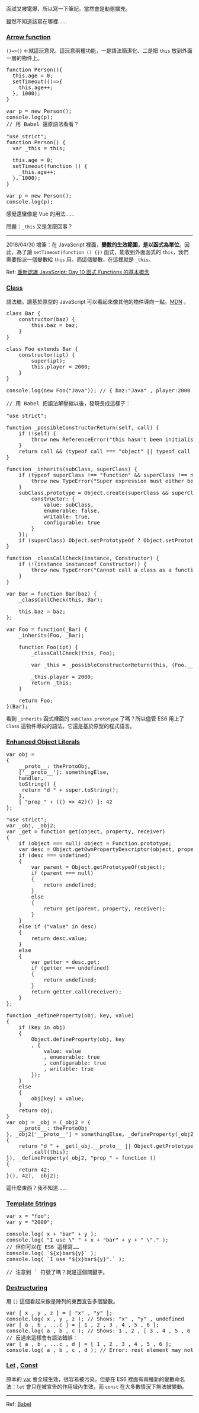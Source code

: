 面試又被電爆，所以寫一下筆記。當然會是動態擴充。

雖然不知道該寫在哪裡……

### [Arrow function](https://developer.mozilla.org/en-US/docs/Web/JavaScript/Reference/Functions/Arrow_functions)

`()=>{}` ←就這玩意兒。這玩意兩種功能，一是語法簡潔化、二是把 `this` 放到外面一層的物件上。

<pre>
function Person(){
  this.age = 0;
  setTimeout(()=>{
    this.age++;
  }, 1000);
}

var p = new Person();
console.log(p);
// 用 Babel 還原語法看看？

"use strict";
function Person() {
  var _this = this;

  this.age = 0;
  setTimeout(function () {
    _this.age++;
  }, 1000);
}

var p = new Person();
console.log(p);
</pre>

感覺還蠻像是 Vue 的用法……

問題：`_this` 又是怎麼回事？

---

2018/04/30 增筆：在 JavaScript 裡面，**變數的生效範圍，是以函式為單位**。因此，為了讓 `setTimeout(function () {})` 函式，能收到外面函式的 `this`，我們需要指派一個變數給 `this` 用。而這個變數，在這裡就是 `_this`。

Ref: [ 重新認識 JavaScript: Day 10 函式 Functions 的基本概念 ](https://ithelp.ithome.com.tw/articles/10191549)

### [Class](https://developer.mozilla.org/en-US/docs/Web/JavaScript/Reference/Statements/class)

語法糖。讓基於原型的 JavaScript 可以看起來像其他的物件導向一點。[MDN](https://developer.mozilla.org/en-US/docs/Web/JavaScript/Reference/Classes) 。

<pre>
class Bar {
	constructor(baz) {
		this.baz = baz;
	}
}

class Foo extends Bar {
	constructor(ipt) {
		super(ipt);
		this.player = 2000;
	}
}

console.log(new Foo("Java")); // { baz:"Java" , player:2000 }

// 用 Babel 把語法解壓縮以後，發現長成這樣子：

"use strict";

function _possibleConstructorReturn(self, call) {
    if (!self) {
        throw new ReferenceError("this hasn't been initialised - super() hasn't been called");
    }
    return call && (typeof call === "object" || typeof call === "function") ? call : self;
}

function _inherits(subClass, superClass) {
    if (typeof superClass !== "function" && superClass !== null) {
        throw new TypeError("Super expression must either be null or a function, not " + typeof superClass);
    }
    subClass.prototype = Object.create(superClass && superClass.prototype, {
        constructor: {
            value: subClass,
            enumerable: false,
            writable: true,
            configurable: true
        }
    });
    if (superClass) Object.setPrototypeOf ? Object.setPrototypeOf(subClass, superClass) : subClass.__proto__ = superClass;
}

function _classCallCheck(instance, Constructor) {
    if (!(instance instanceof Constructor)) {
        throw new TypeError("Cannot call a class as a function");
    }
}

var Bar = function Bar(baz) {
    _classCallCheck(this, Bar);

    this.baz = baz;
};

var Foo = function(_Bar) {
    _inherits(Foo, _Bar);

    function Foo(ipt) {
        _classCallCheck(this, Foo);

        var _this = _possibleConstructorReturn(this, (Foo.__proto__ || Object.getPrototypeOf(Foo)).call(this, ipt));

        _this.player = 2000;
        return _this;
    }

    return Foo;
}(Bar);
</pre>

看到 `_inherits` 函式裡面的 `subClass.prototype` 了嗎？所以儘管 ES6 用上了 `Class` 這物件導向的語法，它還是基於原型的程式語言。

### [Enhanced Object Literals](https://developer.mozilla.org/en-US/docs/Web/JavaScript/Reference/Operators/Object_initializer)
<pre>
var obj =
{
  	__proto__: theProtoObj,
  	['__proto__']: somethingElse,
    handler,
    toString() {
     return "d " + super.toString();
    },
    [ "prop_" + (() => 42)() ]: 42
};

"use strict";
var _obj, _obj2;
var _get = function get(object, property, receiver)
{
    if (object === null) object = Function.prototype;
    var desc = Object.getOwnPropertyDescriptor(object, property);
    if (desc === undefined)
    {
        var parent = Object.getPrototypeOf(object);
        if (parent === null)
        {
            return undefined;
        }
        else
        {
            return get(parent, property, receiver);
        }
    }
    else if ("value" in desc)
    {
        return desc.value;
    }
    else
    {
        var getter = desc.get;
        if (getter === undefined)
        {
            return undefined;
        }
        return getter.call(receiver);
    }
};

function _defineProperty(obj, key, value)
{
    if (key in obj)
    {
        Object.defineProperty(obj, key
        , {
            value: value
            , enumerable: true
            , configurable: true
            , writable: true
        });
    }
    else
    {
        obj[key] = value;
    }
    return obj;
}
var obj = _obj = (_obj2 = {
    __proto__: theProtoObj
}, _obj2['__proto__'] = somethingElse, _defineProperty(_obj2, "handler", handler), _defineProperty(_obj2, "toString", function toString()
{
    return "d " + _get(_obj.__proto__ || Object.getPrototypeOf(_obj), "toString", this)
        .call(this);
}), _defineProperty(_obj2, "prop_" + function ()
{
    return 42;
}(), 42), _obj2);
</pre>

這什麼東西？我不知道……

### [Template Strings](https://developer.mozilla.org/en-US/docs/Web/JavaScript/Reference/Template_literals)
<pre>
var x = "foo";
var y = "2000";

console.log( x + "bar" + y );
console.log( "I use \" " + x + "bar" + y + " \"." );
// 但你可以在 ES6 這樣寫……
console.log( `${x}bar${y}` );
console.log( `I use "${x}bar${y}".` );

// 注意到 ` 符號了嗎？就是這個關鍵字。
</pre>

### [Destructuring](https://iismmx-rails-blog.herokuapp.com/articles/40/edit)

用 `[]` 這個看起來像是陣列的東西宣告多個變數。
<pre>
var [ x , y , z ] = [ "x" , "y" ];
console.log( x , y , z ); // Shows: "x" , "y" , undefined
var [ a , b , ...c ] = [ 1 , 2 , 3 , 4 , 5 , 6 ];
console.log( a , b , c ); // Shows: 1 , 2 , [ 3 , 4 , 5 , 6 ]
// 反過來這樣會有語法錯誤：
var [ a , b , ...c , d ] = [ 1 , 2 , 3 , 4 , 5 , 6 ];
console.log( a , b , c , d ); // Error: rest element may not have a trailing comma
</pre>

### [Let](https://developer.mozilla.org/zh-TW/docs/Web/JavaScript/Reference/Statements/let) , [Const](https://developer.mozilla.org/zh-TW/docs/Web/JavaScript/Reference/Statements/const)

原本的 [var](https://developer.mozilla.org/zh-TW/docs/Web/JavaScript/Reference/Statements/var) 會全域生效，很容易被污染。但是在 ES6 裡面有兩種新的變數命名法：`let` 會只在被宣告的作用域內生效，而 `const` 在大多數情況下無法被變動。

---

Ref: [Babel](https://babeljs.io/learn-es2015/)